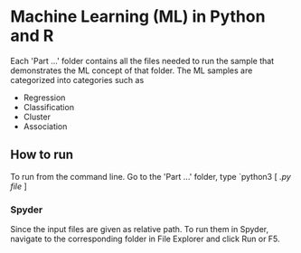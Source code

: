 # Machine Learning (ML) in Python and R
Each 'Part ...' folder contains all the files needed to run the sample that demonstrates the ML concept of that folder.
The ML samples are categorized into categories such as
* Regression
* Classification
* Cluster
* Association

## How to run
To run from the command line. Go to the 'Part ...' folder, type `python3 [ *.py file* ] 

### Spyder
Since the input files are given as relative path. To run them in Spyder, navigate to the corresponding folder in File Explorer and click Run or F5.
